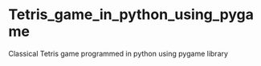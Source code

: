 # Tetris_game_in_python_using_pygame
Classical Tetris game programmed in python using pygame library
